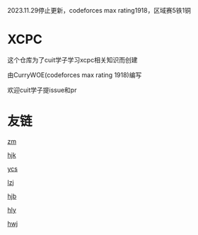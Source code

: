 2023.11.29停止更新，codeforces max rating1918，区域赛5铁1铜
# XCPC
这个仓库为了cuit学子学习xcpc相关知识而创建

由CurryWOE(codeforces max rating 1918)编写

欢迎cuit学子提issue和pr

# 友链
[zm](https://www.crotes.top/)

[hjk](https://blog.csdn.net/qq_52466006)

[ycs](https://www.cnblogs.com/xdaniel/)

[lzj](https://blog.csdn.net/qq_37073764)

[hjb](https://hujunbo.top/)

[hly](https://blog.csdn.net/qq_51760491?type=lately)

[hwj](http://wjknowledge.top/)